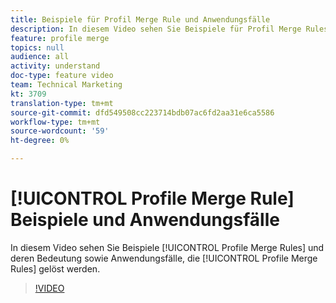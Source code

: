 ```yaml
---
title: Beispiele für Profil Merge Rule und Anwendungsfälle
description: In diesem Video sehen Sie Beispiele für Profil Merge Rules und deren Bedeutung sowie Anwendungsfälle, für die Profil Merge Rules auflösen.
feature: profile merge
topics: null
audience: all
activity: understand
doc-type: feature video
team: Technical Marketing
kt: 3709
translation-type: tm+mt
source-git-commit: dfd549508cc223714bdb07ac6fd2aa31e6ca5586
workflow-type: tm+mt
source-wordcount: '59'
ht-degree: 0%

---
```



# [!UICONTROL Profile Merge Rule] Beispiele und Anwendungsfälle

In diesem Video sehen Sie Beispiele [!UICONTROL Profile Merge Rules] und deren Bedeutung sowie Anwendungsfälle, die [!UICONTROL Profile Merge Rules] gelöst werden.

>[!VIDEO](https://video.tv.adobe.com/v/28975/?quality=12)
